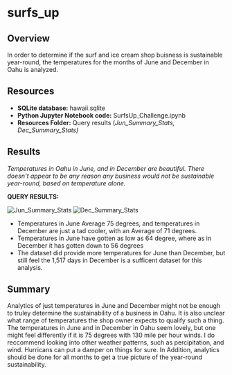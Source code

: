 # surfs_up

## Overview 
In order to determine if the surf and ice cream shop buisness is sustainable year-round, the temperatures for the months of June and December in Oahu is analyzed.

## Resources
- **SQLite database:** hawaii.sqlite<br/>
- **Python Jupyter Notebook code:** SurfsUp_Challenge.ipynb<br/>
- **Resources Folder:** Query results (_Jun_Summary_Stats, Dec_Summary_Stats)_<br/>

## Results
_Temperatures in Oahu in June, and in December are beautiful. There doesn't appear to be any reason any business would not be sustainable year-round, based on temperature alone._<br/>

**QUERY RESULTS:**<br/>

![Jun_Summary_Stats](https://user-images.githubusercontent.com/90797036/141019499-25c5148f-3524-4e7a-973d-2c4ee5a69f25.png)
![Dec_Summary_Stats](https://user-images.githubusercontent.com/90797036/141019513-fc97ae80-0520-4663-98b3-d0b78fab98de.png)
- Temperatures in June Average 75 degrees, and temperatures in December are just a tad cooler, with an Average of 71 degrees.
- Temperatures in June have gotten as low as 64 degree, where as in December it has gotten down to 56 degrees
- The dataset did provide more temperatures for June than December, but still feel the 1,517 days in December is a sufficent dataset for this analysis.

## Summary
Analytics of just temperatures in June and December might not be enough to truley determine the sustainability of a business in Oahu. It is also unclear what range of temperatures the shop owner expects to qualify such a thing. The temperatures in June and in December in Oahu seem lovely, but one might feel differently if it is 75 degrees with 130 mile per hour winds.
I do reccommend looking into other weather patterns, such as percipitation, and wind. Hurricans can put a damper on things for sure.
In Addition, analytics should be done for all months to get a true picture of the year-round sustainability.
